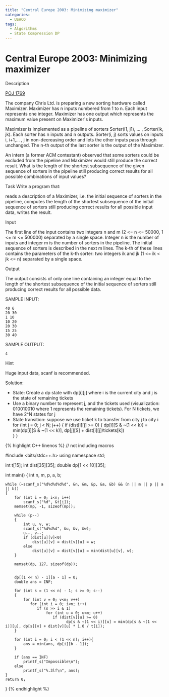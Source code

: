 ```yaml
---
title: "Central Europe 2003: Minimizing maximizer"
categories:
  - USACO
tags:
  - Algorithms
  - State Compression DP
---
```


# Central Europe 2003: Minimizing maximizer

Description

 [POJ 1769](http://poj.org/problem?id=1769)

 The company Chris Ltd. is preparing a new sorting hardware called Maximizer. Maximizer has n inputs numbered from 1 to n. Each input represents one integer. Maximizer has one output which represents the maximum value present on Maximizer's inputs.

 Maximizer is implemented as a pipeline of sorters Sorter(i1, j1), ... , Sorter(ik, jk). Each sorter has n inputs and n outputs. Sorter(i, j) sorts values on inputs i, i+1,... , j in non-decreasing order and lets the other inputs pass through unchanged. The n-th output of the last sorter is the output of the Maximizer.

 An intern (a former ACM contestant) observed that some sorters could be excluded from the pipeline and Maximizer would still produce the correct result. What is the length of the shortest subsequence of the given sequence of sorters in the pipeline still producing correct results for all possible combinations of input values?

 Task
 Write a program that:

 reads a description of a Maximizer, i.e. the initial sequence of sorters in the pipeline,
 computes the length of the shortest subsequence of the initial sequence of sorters still producing correct results for all possible input data,
 writes the result.


Input

The first line of the input contains two integers n and m (2 <= n <= 50000, 1 <= m <= 500000) separated by a single space. Integer n is the number of inputs and integer m is the number of sorters in the pipeline. The initial sequence of sorters is described in the next m lines. The k-th of these lines contains the parameters of the k-th sorter: two integers ik and jk (1 <= ik < jk <= n) separated by a single space.

Output

The output consists of only one line containing an integer equal to the length of the shortest subsequence of the initial sequence of sorters still producing correct results for all possible data.

SAMPLE INPUT:
```
40 6
20 30
1 10
10 20
20 30
15 25
30 40
```

SAMPLE OUTPUT:
```
4
```

Hint

Huge input data, scanf is recommended.

Solution:

* State: Create a dp state with dp[i][j] where i is the current city and j is the state of remaining tickets
* Use a binary number to represent j, and the tickets used (visualization: 010010010 where 1 represents the remaining tickets). For N tickets, we have 2^N states for j
* State transition: suppose we use ticket k to transfer from city j to city i
for (int j = 0; j < N; j++) {
   if (dist[i][j] >= 0) {
      dp[i][S & ~(1 << k)] = min(dp[i][S & ~(1 << k)], dp[j][S] + dist[i][j]/tickets[k])      
   }
}


{% highlight C++ linenos %}
// not including macros

#include <bits/stdc++.h>
using namespace std;

int t[15];
int dist[35][35];
double dp[1 << 10][35];  

int main()
{
	int n, m, p, a, b;

	while (~scanf_s("%d%d%d%d%d", &n, &m, &p, &a, &b) && (n || m || p || a || b))
	{
		for (int i = 0; i<n; i++)
			scanf_s("%d", &t[i]);
		memset(mp, -1, sizeof(mp));

		while (p--)
		{
			int u, v, w;
			scanf_s("%d%d%d", &u, &v, &w);
			u--, v--;
			if (dist[u][v]<0)
				dist[u][v] = dist[v][u] = w;
			else
				dist[u][v] = dist[v][u] = min(dist[u][v], w);
		}

		memset(dp, 127, sizeof(dp));


		dp[(1 << n) - 1][a - 1] = 0;
		double ans = INF;

		for (int s = (1 << n) - 1; s >= 0; s--)
		{
			for (int v = 0; v<m; v++)
			   for (int i = 0; i<n; i++)
			      if (s >> i & 1)
			          for (int u = 0; u<m; u++)
			             if (dist[v][u] >= 0)
				               dp[s & ~(1 << i)][u] = min(dp[s & ~(1 << i)][u], dp[s][v] + dist[v][u] * 1.0 / t[i]);
		}

		for (int i = 0; i < (1 << n); i++){
			ans = min(ans, dp[i][b - 1]);
		}

		if (ans == INF)
			printf_s("Impossible\n");
		else
			printf_s("%.3lf\n", ans);
	}
	return 0;
}
{% endhighlight %}
